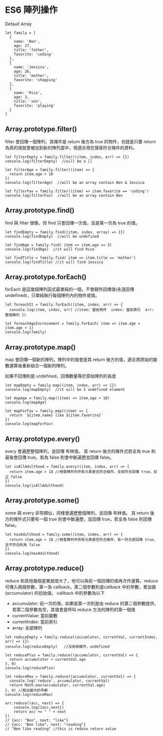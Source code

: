 # ES6 陣列操作

Default Array
```javascript=
let family = [
  {
    name: 'Ben',
    age: 27,
    title: 'father',
    favorite: 'coding'
  },
  {
    name: 'Jessica',
    age: 26,
    title: 'mother',
    favorite: 'shopping'
  },
  {
    name: 'Rico',
    age: 3,
    title: 'son',
    favorite: 'playing'
  }
]
```
## Array.prototype.filter()
filter 會回傳一個陣列，其條件是 return 後方為 true 的物件，也就是只要 return 為真的值就會被加到新的陣列當中，很適合用在搜尋符合條件的資料。
```javascript=
let filterEmpty = family.filter((item, index, arr) => {})
console.log(filterEmpty)  //will be a []
```
```javascript=
let filterAge = family.filter((item) => {
  return item.age > 18
})
console.log(filterAge)  //will be an array contain Ben & Jessica
```
```javascript=
let filterFav = family.filter((item) => item.favorite == 'coding')
console.log(filterFav)  //will be an array contain Ben
```
## Array.prototype.find()
find 與 filter 很像，但 find 只會回傳一次值，且是第一次為 true 的值。
```javascript=
let findEmpty = family.find((item, index, array) => {})
console.log(findEmpty)  //will be undefined
```
```javascript=
let findAge = family.find( item => item.age == 3)
console.log(findAge)  //it will find Rico
```
```javascript=
let findTitle = family.find( item => item.title == 'mother')
console.log(findTitle) //it will find Jessica
```
## Array.prototype.forEach()
forEach 是這幾個陣列函式最單純的一個，不會額外回傳值(永遠回傳 undefined)，只單純執行每個陣列內的物件或值。
```javascript=
let foreachIt = family.forEach((item, index, arr) => {
  console.log(item, index, arr) //item: 當前物件  index: 當前索引  arr: 整個陣列 })
```
```javascript=
let foreachAgeIncrecement = family.forEach( item => item.age = item.age + 1)
console.log(family) 
```
## Array.prototype.map()
map 會回傳一個新的陣列，陣列中的值會是其 return 後方的值，適合將原始的變數運算後重新組合一個新的陣列。

如果不回傳則是 undefined，回傳數量等於原始陣列的長度
```javascript=
let mapEmpty = family.map((item, index, arr) => {})
console.log(mapEmpty)  //it will be 3 undefined element
```
```javascript=
let mapAge = family.map((item) => item.age > 18)
console.log(mapAge) 
```
```javascript=
let mapForFav = family.map((item) => {
  return `${item.name} like ${item.favorite}`
})
console.log(mapForFav)
```
## Array.prototype.every()
every 會遍歷整個陣列，並回傳 布林值。
其 return 後方的條件式若全為 true 則最後會回傳 true。若為 false 則會中斷遍歷並回傳 false。
```javascript=
let isAllAdulthood = family.every((item, index, arr) => {
  return item.age > 18 //檢查陣列中所有元素是否符合條件，全部符合回傳 true，反之 false
})
console.log(isAllAdulthood)
```
## Array.prototype.some()
some 與 every 非常類似，同樣會遍歷整個陣列，並回傳 布林值。
其 return 後方的條件式只要有一個 true 則會中斷遍歷，並回傳 true，若全為 false 則回傳 false。 
```javascript=
let hasAdulthood = family.some((item, index, arr) => {
  return item.age > 18 //檢查陣列中所有元素是否符合條件，有一符合就回傳 true，全不符合則為 false
})
console.log(hasAdulthood)
```

## Array.prototype.reduce()
reduce 和其他幾個差異就很大了，他可以與前一個回傳的值再次作運算。reduce 可傳入兩個參數，第一為 callback，第二個參數則是callback 中的參數，累加器(accumulator) 的初始值。
    callback 中的參數為以下
* accumulator: 前一次的值，如果是第一次則是由 reduce 的第二個參數提供，若第二個參數為空，其值會是呼叫 reduce 方法的陣列的第一個值
* currentValue: 當前變數
* currentIndex: 當前索引
* array: 全部陣列
```javascript=
let reduceEmpty = family.reduce((accumlator, currentVal, currentIndex, arr) => {})
console.log(reduceEmpty)   //沒有給條件，undefined
```
```javascript=
let reducePlus = family.reduce((accumulator, currentVal) => {
  return accumulator + currentVal.age
}, 0)
console.log(reducePlus)
```
```javascript=
let reduceMax = family.reduce((accumulator, currentVal) => {
  console.log('reduce', accumulator, currentVal)
  return Math.max(accumulator, currentVal.age)
}, 0) //取出最大的年齡
console.log(reduceMax)
```

```javascript=
arr.reduce((acc, next) => {
    console.log({acc,next})	
    return acc += " " + next
})
// {acc: "Ben", next: "like"}
// {acc: "Ben like", next: "reading"}
// "Ben like reading" //this is reduce return value 
```
